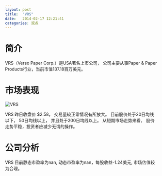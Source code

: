 ```yaml
---
layout: post
title:  "VRS"
date:   2014-02-17 12:21:41
categories: 观点
---
```


# 简介
VRS（Verso Paper Corp.）是USA著名上市公司，
公司主要从事Paper & Paper Products行业，当前市值137.18百万美元。

# 市场表现

![VRS](http://finviz.com/chart.ashx?t=VRS&ty=c&ta=1&p=d&s=l)

VRS 昨日收盘价 $2.58，
交易量较正常情况有所放大。
目前股价处于20日均线以下，
50日均线以上，
并且处于200日均线以上。
从短期市场走势来看，
股价走势平稳，投资者应减少无谓的操作。

# 公司分析
VRS 目前静态市盈率为nan, 动态市盈率为nan，每股收益-1.24美元,
市场估值较为合理。
